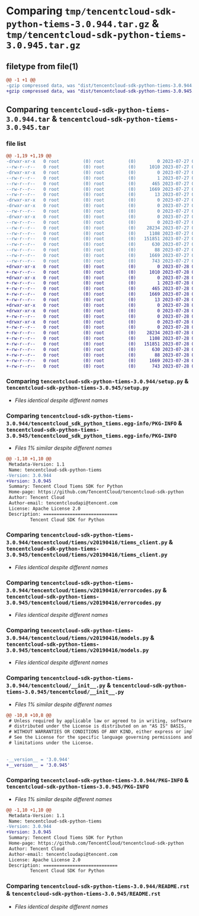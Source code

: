# Comparing `tmp/tencentcloud-sdk-python-tiems-3.0.944.tar.gz` & `tmp/tencentcloud-sdk-python-tiems-3.0.945.tar.gz`

## filetype from file(1)

```diff
@@ -1 +1 @@
-gzip compressed data, was "dist/tencentcloud-sdk-python-tiems-3.0.944.tar", last modified: Thu Jul 27 02:25:34 2023, max compression
+gzip compressed data, was "dist/tencentcloud-sdk-python-tiems-3.0.945.tar", last modified: Fri Jul 28 00:37:36 2023, max compression
```

## Comparing `tencentcloud-sdk-python-tiems-3.0.944.tar` & `tencentcloud-sdk-python-tiems-3.0.945.tar`

### file list

```diff
@@ -1,19 +1,19 @@
-drwxr-xr-x   0 root         (0) root         (0)        0 2023-07-27 02:25:34.000000 tencentcloud-sdk-python-tiems-3.0.944/
--rw-r--r--   0 root         (0) root         (0)     1010 2023-07-27 02:25:34.000000 tencentcloud-sdk-python-tiems-3.0.944/setup.py
-drwxr-xr-x   0 root         (0) root         (0)        0 2023-07-27 02:25:34.000000 tencentcloud-sdk-python-tiems-3.0.944/tencentcloud_sdk_python_tiems.egg-info/
--rw-r--r--   0 root         (0) root         (0)        1 2023-07-27 02:25:34.000000 tencentcloud-sdk-python-tiems-3.0.944/tencentcloud_sdk_python_tiems.egg-info/dependency_links.txt
--rw-r--r--   0 root         (0) root         (0)      465 2023-07-27 02:25:34.000000 tencentcloud-sdk-python-tiems-3.0.944/tencentcloud_sdk_python_tiems.egg-info/SOURCES.txt
--rw-r--r--   0 root         (0) root         (0)     1669 2023-07-27 02:25:34.000000 tencentcloud-sdk-python-tiems-3.0.944/tencentcloud_sdk_python_tiems.egg-info/PKG-INFO
--rw-r--r--   0 root         (0) root         (0)       13 2023-07-27 02:25:34.000000 tencentcloud-sdk-python-tiems-3.0.944/tencentcloud_sdk_python_tiems.egg-info/top_level.txt
-drwxr-xr-x   0 root         (0) root         (0)        0 2023-07-27 02:25:34.000000 tencentcloud-sdk-python-tiems-3.0.944/tencentcloud/
-drwxr-xr-x   0 root         (0) root         (0)        0 2023-07-27 02:25:34.000000 tencentcloud-sdk-python-tiems-3.0.944/tencentcloud/tiems/
--rw-r--r--   0 root         (0) root         (0)        0 2023-07-27 02:25:34.000000 tencentcloud-sdk-python-tiems-3.0.944/tencentcloud/tiems/__init__.py
-drwxr-xr-x   0 root         (0) root         (0)        0 2023-07-27 02:25:34.000000 tencentcloud-sdk-python-tiems-3.0.944/tencentcloud/tiems/v20190416/
--rw-r--r--   0 root         (0) root         (0)        0 2023-07-27 02:25:34.000000 tencentcloud-sdk-python-tiems-3.0.944/tencentcloud/tiems/v20190416/__init__.py
--rw-r--r--   0 root         (0) root         (0)    28234 2023-07-27 02:25:34.000000 tencentcloud-sdk-python-tiems-3.0.944/tencentcloud/tiems/v20190416/tiems_client.py
--rw-r--r--   0 root         (0) root         (0)     1108 2023-07-27 02:25:34.000000 tencentcloud-sdk-python-tiems-3.0.944/tencentcloud/tiems/v20190416/errorcodes.py
--rw-r--r--   0 root         (0) root         (0)   151851 2023-07-27 02:25:34.000000 tencentcloud-sdk-python-tiems-3.0.944/tencentcloud/tiems/v20190416/models.py
--rw-r--r--   0 root         (0) root         (0)      630 2023-07-27 02:25:34.000000 tencentcloud-sdk-python-tiems-3.0.944/tencentcloud/__init__.py
--rw-r--r--   0 root         (0) root         (0)       88 2023-07-27 02:25:34.000000 tencentcloud-sdk-python-tiems-3.0.944/setup.cfg
--rw-r--r--   0 root         (0) root         (0)     1669 2023-07-27 02:25:34.000000 tencentcloud-sdk-python-tiems-3.0.944/PKG-INFO
--rw-r--r--   0 root         (0) root         (0)      743 2023-07-27 02:25:34.000000 tencentcloud-sdk-python-tiems-3.0.944/README.rst
+drwxr-xr-x   0 root         (0) root         (0)        0 2023-07-28 00:37:36.000000 tencentcloud-sdk-python-tiems-3.0.945/
+-rw-r--r--   0 root         (0) root         (0)     1010 2023-07-28 00:37:36.000000 tencentcloud-sdk-python-tiems-3.0.945/setup.py
+drwxr-xr-x   0 root         (0) root         (0)        0 2023-07-28 00:37:36.000000 tencentcloud-sdk-python-tiems-3.0.945/tencentcloud_sdk_python_tiems.egg-info/
+-rw-r--r--   0 root         (0) root         (0)        1 2023-07-28 00:37:36.000000 tencentcloud-sdk-python-tiems-3.0.945/tencentcloud_sdk_python_tiems.egg-info/dependency_links.txt
+-rw-r--r--   0 root         (0) root         (0)      465 2023-07-28 00:37:36.000000 tencentcloud-sdk-python-tiems-3.0.945/tencentcloud_sdk_python_tiems.egg-info/SOURCES.txt
+-rw-r--r--   0 root         (0) root         (0)     1669 2023-07-28 00:37:36.000000 tencentcloud-sdk-python-tiems-3.0.945/tencentcloud_sdk_python_tiems.egg-info/PKG-INFO
+-rw-r--r--   0 root         (0) root         (0)       13 2023-07-28 00:37:36.000000 tencentcloud-sdk-python-tiems-3.0.945/tencentcloud_sdk_python_tiems.egg-info/top_level.txt
+drwxr-xr-x   0 root         (0) root         (0)        0 2023-07-28 00:37:36.000000 tencentcloud-sdk-python-tiems-3.0.945/tencentcloud/
+drwxr-xr-x   0 root         (0) root         (0)        0 2023-07-28 00:37:36.000000 tencentcloud-sdk-python-tiems-3.0.945/tencentcloud/tiems/
+-rw-r--r--   0 root         (0) root         (0)        0 2023-07-28 00:37:36.000000 tencentcloud-sdk-python-tiems-3.0.945/tencentcloud/tiems/__init__.py
+drwxr-xr-x   0 root         (0) root         (0)        0 2023-07-28 00:37:36.000000 tencentcloud-sdk-python-tiems-3.0.945/tencentcloud/tiems/v20190416/
+-rw-r--r--   0 root         (0) root         (0)        0 2023-07-28 00:37:36.000000 tencentcloud-sdk-python-tiems-3.0.945/tencentcloud/tiems/v20190416/__init__.py
+-rw-r--r--   0 root         (0) root         (0)    28234 2023-07-28 00:37:36.000000 tencentcloud-sdk-python-tiems-3.0.945/tencentcloud/tiems/v20190416/tiems_client.py
+-rw-r--r--   0 root         (0) root         (0)     1108 2023-07-28 00:37:36.000000 tencentcloud-sdk-python-tiems-3.0.945/tencentcloud/tiems/v20190416/errorcodes.py
+-rw-r--r--   0 root         (0) root         (0)   151851 2023-07-28 00:37:36.000000 tencentcloud-sdk-python-tiems-3.0.945/tencentcloud/tiems/v20190416/models.py
+-rw-r--r--   0 root         (0) root         (0)      630 2023-07-28 00:37:36.000000 tencentcloud-sdk-python-tiems-3.0.945/tencentcloud/__init__.py
+-rw-r--r--   0 root         (0) root         (0)       88 2023-07-28 00:37:36.000000 tencentcloud-sdk-python-tiems-3.0.945/setup.cfg
+-rw-r--r--   0 root         (0) root         (0)     1669 2023-07-28 00:37:36.000000 tencentcloud-sdk-python-tiems-3.0.945/PKG-INFO
+-rw-r--r--   0 root         (0) root         (0)      743 2023-07-28 00:37:36.000000 tencentcloud-sdk-python-tiems-3.0.945/README.rst
```

### Comparing `tencentcloud-sdk-python-tiems-3.0.944/setup.py` & `tencentcloud-sdk-python-tiems-3.0.945/setup.py`

 * *Files identical despite different names*

### Comparing `tencentcloud-sdk-python-tiems-3.0.944/tencentcloud_sdk_python_tiems.egg-info/PKG-INFO` & `tencentcloud-sdk-python-tiems-3.0.945/tencentcloud_sdk_python_tiems.egg-info/PKG-INFO`

 * *Files 1% similar despite different names*

```diff
@@ -1,10 +1,10 @@
 Metadata-Version: 1.1
 Name: tencentcloud-sdk-python-tiems
-Version: 3.0.944
+Version: 3.0.945
 Summary: Tencent Cloud Tiems SDK for Python
 Home-page: https://github.com/TencentCloud/tencentcloud-sdk-python
 Author: Tencent Cloud
 Author-email: tencentcloudapi@tencent.com
 License: Apache License 2.0
 Description: ============================
         Tencent Cloud SDK for Python
```

### Comparing `tencentcloud-sdk-python-tiems-3.0.944/tencentcloud/tiems/v20190416/tiems_client.py` & `tencentcloud-sdk-python-tiems-3.0.945/tencentcloud/tiems/v20190416/tiems_client.py`

 * *Files identical despite different names*

### Comparing `tencentcloud-sdk-python-tiems-3.0.944/tencentcloud/tiems/v20190416/errorcodes.py` & `tencentcloud-sdk-python-tiems-3.0.945/tencentcloud/tiems/v20190416/errorcodes.py`

 * *Files identical despite different names*

### Comparing `tencentcloud-sdk-python-tiems-3.0.944/tencentcloud/tiems/v20190416/models.py` & `tencentcloud-sdk-python-tiems-3.0.945/tencentcloud/tiems/v20190416/models.py`

 * *Files identical despite different names*

### Comparing `tencentcloud-sdk-python-tiems-3.0.944/tencentcloud/__init__.py` & `tencentcloud-sdk-python-tiems-3.0.945/tencentcloud/__init__.py`

 * *Files 1% similar despite different names*

```diff
@@ -10,8 +10,8 @@
 # Unless required by applicable law or agreed to in writing, software
 # distributed under the License is distributed on an "AS IS" BASIS,
 # WITHOUT WARRANTIES OR CONDITIONS OF ANY KIND, either express or implied.
 # See the License for the specific language governing permissions and
 # limitations under the License.
 
 
-__version__ = '3.0.944'
+__version__ = '3.0.945'
```

### Comparing `tencentcloud-sdk-python-tiems-3.0.944/PKG-INFO` & `tencentcloud-sdk-python-tiems-3.0.945/PKG-INFO`

 * *Files 1% similar despite different names*

```diff
@@ -1,10 +1,10 @@
 Metadata-Version: 1.1
 Name: tencentcloud-sdk-python-tiems
-Version: 3.0.944
+Version: 3.0.945
 Summary: Tencent Cloud Tiems SDK for Python
 Home-page: https://github.com/TencentCloud/tencentcloud-sdk-python
 Author: Tencent Cloud
 Author-email: tencentcloudapi@tencent.com
 License: Apache License 2.0
 Description: ============================
         Tencent Cloud SDK for Python
```

### Comparing `tencentcloud-sdk-python-tiems-3.0.944/README.rst` & `tencentcloud-sdk-python-tiems-3.0.945/README.rst`

 * *Files identical despite different names*

